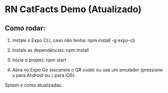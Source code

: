 
# RN CatFacts Demo (Atualizado)

## Como rodar:
1. Instale o Expo CLI, caso não tenha:
   npm install -g expo-cli

2. Instale as dependências:
   npm install

3. Inicie o projeto:
   npm start

4. Abra no Expo Go (escaneie o QR code) ou use um emulador (pressione `a` para Android ou `i` para iOS).

Splash e cores atualizadas.
